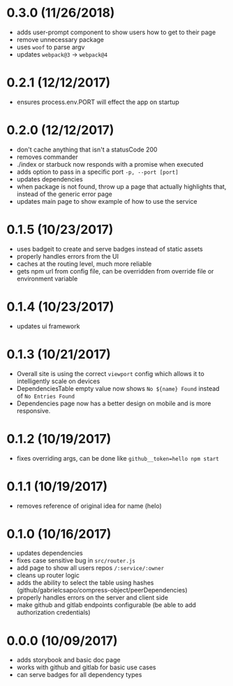 # 0.3.0 (11/26/2018)

- adds user-prompt component to show users how to get to their page
- remove unnecessary package
- uses `woof` to parse argv
- updates `webpack@3` -> `webpack@4`

# 0.2.1 (12/12/2017)

- ensures process.env.PORT will effect the app on startup

# 0.2.0 (12/12/2017)

- don't cache anything that isn't a statusCode 200
- removes commander
- ./index or starbuck now responds with a promise when executed
- adds option to pass in a specific port `-p, --port [port]`
- updates dependencies
- when package is not found, throw up a page that actually highlights that, instead of the generic error page
- updates main page to show example of how to use the service

# 0.1.5 (10/23/2017)

- uses badgeit to create and serve badges instead of static assets
- properly handles errors from the UI
- caches at the routing level, much more reliable
- gets npm url from config file, can be overridden from override file or environment variable

# 0.1.4 (10/23/2017)

- updates ui framework

# 0.1.3 (10/21/2017)

- Overall site is using the correct `viewport` config which allows it to intelligently scale on devices
- DependenciesTable empty value now shows `No ${name} Found` instead of `No Entries Found`
- Dependencies page now has a better design on mobile and is more responsive.  

# 0.1.2 (10/19/2017)

- fixes overriding args, can be done like `github__token=hello npm start`

# 0.1.1 (10/19/2017)

- removes reference of original idea for name (helo)

# 0.1.0 (10/16/2017)

- updates dependencies
- fixes case sensitive bug in `src/router.js`
- add page to show all users repos `/:service/:owner`
- cleans up router logic
- adds the ability to select the table using hashes (github/gabrielcsapo/compress-object/peerDependencies)
- properly handles errors on the server and client side
- make github and gitlab endpoints configurable (be able to add authorization credentials)

# 0.0.0 (10/09/2017)

- adds storybook and basic doc page
- works with github and gitlab for basic use cases
- can serve badges for all dependency types
